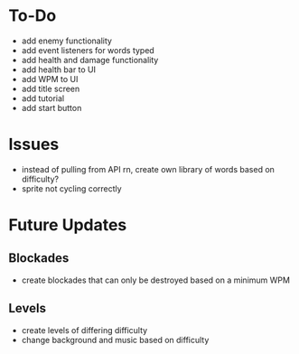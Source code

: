 # To-Do
* add enemy functionality
* add event listeners for words typed
* add health and damage functionality
* add health bar to UI
* add WPM to UI
* add title screen
* add tutorial
* add start button

# Issues
* instead of pulling from API rn, create own library of words based on difficulty?
* sprite not cycling correctly

# Future Updates
## Blockades
* create blockades that can only be destroyed based on a minimum WPM
## Levels
* create levels of differing difficulty
* change background and music based on difficulty
